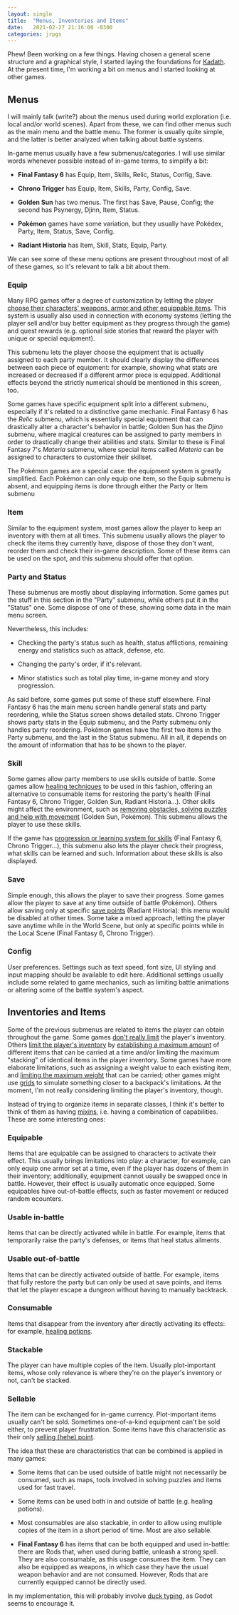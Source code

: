 ```yaml
---
layout: single
title:  "Menus, Inventories and Items"
date:   2021-02-27 21:16:00 -0300
categories: jrpgs
---
```


Phew! Been working on a few things. Having chosen a general scene structure
and  a graphical style, I started laying the foundations for
[Kadath](https://github.com/jbahamon/kadath). At the present time, I'm working
a bit on menus and I started looking at other games.


## Menus

I will mainly talk (write?) about the menus used during world exploration
(i.e. local and/or world scenes). Apart from these, we can find other menus
such as the main menu and the battle menu. The former is usually quite simple,
and the latter is better analyzed when talking about battle systems.

In-game menus usually have a few submenus/categories. I will use similar words
whenever possible instead of in-game terms, to simplify a bit:

- **Final Fantasy 6** has Equip, Item, Skills, Relic, Status, Config, Save.

- **Chrono Trigger** has Equip, Item, Skills, Party, Config, Save.

- **Golden Sun** has two menus. The first has Save, Pause, Config; the second
has Psynergy, Djinn, Item, Status.

- **Pokémon** games have some variation, but they usually have Pokédex, Party,
Item, Status, Save, Config.

- **Radiant Historia** has Item, Skill, Stats, Equip, Party.

We can see some of these menu options are present throughout most of all of
these games, so it's relevant to talk a bit about them.

### Equip

Many RPG games offer a degree of customization by letting the player [choose
their characters' weapons, armor and other equippable
items](https://tvtropes.org/pmwiki/pmwiki.php/Main/EquipmentBasedProgression).
This system is usually also used in connection with economy systems (letting
the player sell and/or buy better equipment as they progress through the game)
and quest rewards (e.g. optional side stories that reward the player with
unique or special equipment).

This submenu lets the player choose the equipment that is actually assigned to
each party member. It should clearly display the differences between each
piece of equipment: for example, showing what stats are increased or decreased
if a different armor piece is equipped. Additional effects beyond the strictly
numerical should be mentioned in this screen, too.

Some games have specific equipment split into a different submenu, especially
if it's related to a distinctive game mechanic. Final Fantasy 6 has the
_Relic_ submenu, which is essentially special equipment that can drastically
alter a character's behavior in battle; Golden Sun has the _Djinn_ submenu,
where magical creatures can be assigned to party members in order to
drastically change their abilities and stats. Similar to these is Final
Fantasy 7's _Materia_ submenu, where special items callled _Materia_ can be
assigned to characters to customize their skillset.

The Pokémon games are a special case: the equipment system is greatly
simplified. Each Pokémon can only equip one item, so the Equip submenu is
absent, and equipping items is done through either the Party or Item submenu

### Item

Similar to the equipment system, most games allow the player to keep an
inventory with them at all times. This submenu usually allows the player to
check the items they currently have, dispose of those they don't want, reorder
them and check their in-game description. Some of these items can be used on
the spot, and this submenu should offer that option. 

### Party and Status

These submenus are mostly about displaying information. Some games put the
stuff in this section in the "Party" submenu, while others put it in the
"Status" one. Some dispose of one of these, showing some data in the main menu
screen.

Nevertheless, this includes:

- Checking the party's status such as health, status afflictions, remaining
energy and statistics such as attack, defense, etc. 

- Changing the party's order, if it's relevant.

- Minor statistics such as total play time, in-game money and story progression.

As said before, some games put some of these stuff elsewhere. Final Fantasy 6
has the main menu screen handle general stats and party reordering, while the
Status screen shows detailed stats. Chrono Trigger shows party stats in the
Equip submenu, and the Party submenu only handles party reordering. Pokémon
games have the first two items in the Party submenu, and the last in the
Status submenu. All in all, it depends on the amount of information that has
to be shown to the player. 

### Skill

Some games allow party members to use skills outside of battle. Some games
allow [healing
techniques](https://tvtropes.org/pmwiki/pmwiki.php/Main/TheMedic) to be used
in this fashion, offering an alternative to consumable items for restoring the
party's health (Final Fantasy 6, Chrono Trigger, Golden Sun, Radiant
Historia...). Other skills might affect the environment, such as [removing
obstacles, solving puzzles and help with
movement](https://tvtropes.org/pmwiki/pmwiki.php/Main/AbilityRequiredToProceed)
(Golden Sun, Pokémon). This submenu allows the player to use these skills.

If the game has [progression or learning system for
skills](https://tvtropes.org/pmwiki/pmwiki.php/Main/SkillScoresAndPerks)
(Final Fantasy 6, Chrono Trigger...), this submenu also lets the player check
their progress, what skills can be learned and such. Information about
these skills is also displayed.


### Save

Simple enough, this allows the player to save their progress. Some games allow
the player to save at any time outside of battle (Pokémon). Others allow
saving only at specific [save
points](https://tvtropes.org/pmwiki/pmwiki.php/Main/SavePoint) (Radiant
Historia): this menu would be disabled at other times. Some take a mixed
approach, letting the player save anytime while in the World Scene, but only
at specific points while in the Local Scene (Final Fantasy 6, Chrono Trigger).


### Config

User preferences. Settings such as text speed, font size, UI styling and input
mapping should be available to edit here. Additional settings usually include
some related to game mechanics, such as limiting battle animations or altering
some of the battle system's aspect.

## Inventories and Items

Some of the previous submenus are related to items the player can obtain
throughout the game. Some games [don't really
limit](https://tvtropes.org/pmwiki/pmwiki.php/Main/HyperspaceArsenal) the
player's inventory. Others [limit the player's
inventory](https://tvtropes.org/pmwiki/pmwiki.php/Main/InventoryManagementPuzzle)
by [establishing a maximum
amount](https://tvtropes.org/pmwiki/pmwiki.php/Main/LimitedLoadout) of
different items that can be carried at a time and/or limiting the maximum
"stacking" of identical items in the player inventory. Some games have more
elaborate limitations, such as assigning a weight value to each existing item,
and [limiting the maximum
weight](https://tvtropes.org/pmwiki/pmwiki.php/Main/CriticalEncumbranceFailure)
that can be carried; other games might use
[grids](https://tvtropes.org/pmwiki/pmwiki.php/Main/GridInventory) to simulate
something closer to a backpack's limitations. At the moment, I'm not really
considering limiting the player's inventory, though.


Instead of trying to organize items in separate classes, I think it's better
to think of them as having [mixins](https://en.wikipedia.org/wiki/Mixin), i.e.
having a combination of capabilities. These are some interesting ones:

### Equipable

Items that are equipable can be assigned to characters to activate their
effect. This usually brings limitations into play: a character, for example,
can only equip one armor set at a time, even if the player has dozens of them
in their inventory; additionally, equipment cannot usually be swapped
once in battle. However, their effect is usually automatic once equipped. Some
equipables have out-of-battle effects, such as faster movement or reduced
random ecounters.

### Usable in-battle

Items that can be directly activated while in battle. For example, items that
temporarily raise the party's defenses, or items that heal status ailments.

### Usable out-of-battle

Items that can be directly activated outside of battle. For example, items
that fully restore the party but can only be used at save points, and items
that let the player escape a dungeon without having to manually backtrack.

### Consumable

Items that disappear from the inventory after directly activating its effects:
for example, [healing
potions](https://tvtropes.org/pmwiki/pmwiki.php/Main/HealingPotion).

### Stackable

The player can have multiple copies of the item. Usually 
plot-important items, whose only relevance is where they're on the player's
inventory or not, can't be stacked.

### Sellable

The item can be exchanged for in-game currency. Plot-important items usually
can't be sold. Sometimes one-of-a-kind equipment can't be sold either, to
prevent player frustration. Some items have this characteristic as their only
[selling (hehe)
point](https://tvtropes.org/pmwiki/pmwiki.php/Main/VendorTrash).

The idea that these are characteristics that can be combined is applied in
many games:

- Some items that can be used outside of battle might not necessarily be
consumed, such as maps, tools involved in solving puzzles and items used for
fast travel.

- Some items can be used both in and outside of battle (e.g. healing potions).

- Most consumables are also stackable, in order to allow using multiple copies of
the item in a short period of time. Most are also sellable.

- **Final Fantasy 6** has items that can be both equipped and used in-battle:
there are Rods that, when used during battle, unleash a strong spell. They are
also consumable, as this usage consumes the item. They can also be equipped as
weapons, in which case they have the usual weapon behavior and are not
consumed. However, Rods that are currently equipped cannot be directly used.

In my implementation, this will probably involve [duck
typing](https://en.wikipedia.org/wiki/Duck_typing), as Godot seems to encourage it.